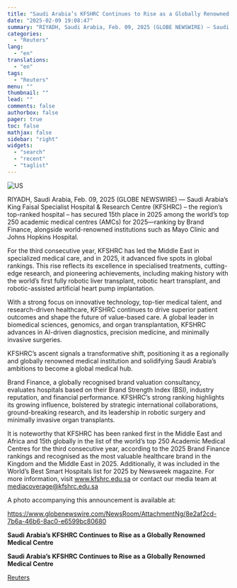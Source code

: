 ```yaml
---
title: "Saudi Arabia’s KFSHRC Continues to Rise as a Globally Renowned Medical Centre"
date: "2025-02-09 19:08:47"
summary: "RIYADH, Saudi Arabia, Feb. 09, 2025 (GLOBE NEWSWIRE) — Saudi Arabia’s King Faisal Specialist Hospital &amp; Research Centre (KFSHRC) – the region’s top-ranked hospital – has secured 15th place in 2025 among the world’s top 250 academic medical centres (AMCs) for 2025—ranking by Brand Finance, alongside world-renowned institutions such as..."
categories:
  - "Reuters"
lang:
  - "en"
translations:
  - "en"
tags:
  - "Reuters"
menu: ""
thumbnail: ""
lead: ""
comments: false
authorbox: false
pager: true
toc: false
mathjax: false
sidebar: "right"
widgets:
  - "search"
  - "recent"
  - "taglist"
---
```


![US](https://s3.tradingview.com/news/image/tag:reuters.com,2025-02-09:newsml_GNX4fDwnR-d61ea247fd16280855151498271aaa54-resized.jpeg)

RIYADH, Saudi Arabia, Feb. 09, 2025 (GLOBE NEWSWIRE) — Saudi Arabia’s King Faisal Specialist Hospital & Research Centre (KFSHRC) – the region’s top-ranked hospital – has secured 15th place in 2025 among the world’s top 250 academic medical centres (AMCs) for 2025—ranking by Brand Finance, alongside world-renowned institutions such as Mayo Clinic and Johns Hopkins Hospital.

For the third consecutive year, KFSHRC has led the Middle East in specialized medical care, and in 2025, it advanced five spots in global rankings. This rise reflects its excellence in specialised treatments, cutting-edge research, and pioneering achievements, including making history with the world’s first fully robotic liver transplant, robotic heart transplant, and robotic-assisted artificial heart pump implantation.

With a strong focus on innovative technology, top-tier medical talent, and research-driven healthcare, KFSHRC continues to drive superior patient outcomes and shape the future of value-based care. A global leader in biomedical sciences, genomics, and organ transplantation, KFSHRC advances in AI-driven diagnostics, precision medicine, and minimally invasive surgeries.

KFSHRC’s ascent signals a transformative shift, positioning it as a regionally and globally renowned medical institution and solidifying Saudi Arabia’s ambitions to become a global medical hub.

Brand Finance, a globally recognised brand valuation consultancy, evaluates hospitals based on their Brand Strength Index (BSI), industry reputation, and financial performance. KFSHRC’s strong ranking highlights its growing influence, bolstered by strategic international collaborations, ground-breaking research, and its leadership in robotic surgery and minimally invasive organ transplants.

It is noteworthy that KFSHRC has been ranked first in the Middle East and Africa and 15th globally in the list of the world’s top 250 Academic Medical Centres for the third consecutive year, according to the 2025 Brand Finance rankings and recognised as the most valuable healthcare brand in the Kingdom and the Middle East in 2025. Additionally, it was included in the World’s Best Smart Hospitals list for 2025 by Newsweek magazine. For more information, visit www.kfshrc.edu.sa or contact our media team at mediacoverage@kfshrc.edu.sa

A photo accompanying this announcement is available at:

https://www.globenewswire.com/NewsRoom/AttachmentNg/8e2af2cd-7b6a-46b6-8ac0-e6599bc80680

**Saudi Arabia’s KFSHRC Continues to Rise as a Globally Renowned Medical Centre**

**Saudi Arabia’s KFSHRC Continues to Rise as a Globally Renowned Medical Centre**

[Reuters](https://www.tradingview.com/news/reuters.com,2025-02-09:newsml_GNX4fDwnR:0-saudi-arabia-s-kfshrc-continues-to-rise-as-a-globally-renowned-medical-centre/)
